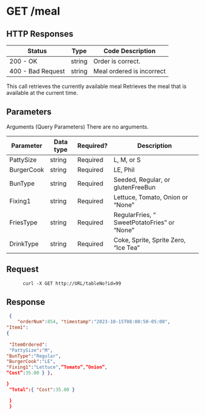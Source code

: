 # GET /meal

## HTTP Responses

| Status            | Type   | Code Description          |
|-------------------|--------|---------------------------|
| 200 - OK          | string | Order is correct.         |
| 400 - Bad Request | string | Meal ordered is incorrect |

This call retrieves the currently available meal Retrieves the meal that is available at the current time.

## Parameters

Arguments (Query Parameters) There are no arguments.


|  Parameter   | Data type|  Required? | Description                              |
|--------------|----------|------------|------------------------------------------|
| PattySize    | string   | Required   | L, M, or S                               |
| BurgerCook   | string   | Required   | LE, Phil                                 | 
| BunType      | string   | Required | Seeded, Regular, or glutenFreeBun          | 
| Fixing1      | string   | Required | Lettuce, Tomato, Onion or “None”           | 
| FriesType    | string   | Required | RegularFries, “ SweetPotatoFries” or “None”| 
| DrinkType    | string   | Required | Coke, Sprite, Sprite Zero, “Ice Tea”       | 

## Request

``` curl
      curl -X GET http://URL/tableNo?id=99
```
## Response

``` json
 { 
    "orderNum":854, "timestamp":"2023-10-15T08:00:50-05:00", 
"Item1":
{ 
    
 "ItemOrdered":
 "PattySize":"M", 
"BunType":"Regular", 
"BurgerCook":"LE", 
"Fixing1":"Lettuce",”Tomato”,”Onion”, 
“Cost”:35.00 } },

}
 "Total":{ "Cost":35.00 }

 }
 }
```
